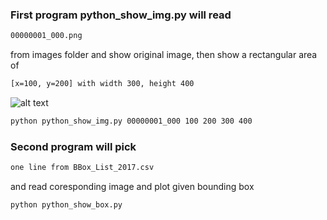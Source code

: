 ### First program python_show_img.py will read 
```bash
00000001_000.png 
```
from images folder and show original image, then show a rectangular area of 
```bash
[x=100, y=200] with width 300, height 400 
```
![alt text](http://math.hws.edu/eck/cs124/javanotes6/c6/gui_coordinates.png)
```bash
python python_show_img.py 00000001_000 100 200 300 400
```

### Second program will pick 
```bash
one line from BBox_List_2017.csv 
```
and read coresponding image and plot given bounding box
```bash
python python_show_box.py
```

